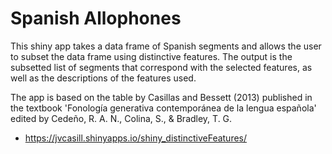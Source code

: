 Spanish Allophones
==================

This shiny app takes a data frame of Spanish segments and 
allows the user to subset the data frame using distinctive 
features. The output is the subsetted list of segments that 
correspond with the selected features, as well as the descriptions 
of the features used. 

The app is based on the table by Casillas and Bessett (2013) 
published in the textbook 'Fonología generativa contemporánea 
de la lengua española' edited by Cedeño, R. A. N., Colina, S., & 
Bradley, T. G. 

- https://jvcasill.shinyapps.io/shiny_distinctiveFeatures/
